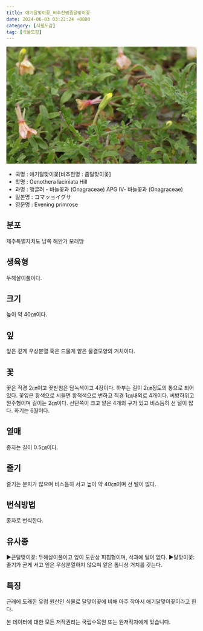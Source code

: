 ```yaml
---
title: 애기달맞이꽃_비추천명좀달맞이꽃
date: 2024-06-03 03:22:24 +0800
category: [식물도감]
tag: [식물도감]
---
```




![애기달맞이꽃[비추천명 : 좀달맞이꽃]](/assets/img/fileUpload/plants/basic/Onagraceae/Oenothera/2376/2376_20160808133625825files_th2.jpg)
- 국명 : 애기달맞이꽃[비추천명 : 좀달맞이꽃]
- 학명 : Oenothera laciniata Hill
- 과명 : 앵글러 - 바늘꽃과 (Onagraceae) APG Ⅳ- 바늘꽃과 (Onagraceae)
- 일본명 : コマッョイグサ
- 영문명 : Evening primrose


## 분포
제주특별자치도 남쪽 해안가 모래땅
## 생육형
두해살이풀이다.
## 크기
높이 약 40㎝이다.
## 잎
잎은 깊게 우상분열 혹은 드물게 얕은 물결모양의 거치이다.
## 꽃
꽃은 직경 2㎝이고 꽃받침은 담녹색이고 4장이다. 하부는 길이 2㎝정도의 통으로 되어있다. 꽃잎은 황색으로 시들면 황적색으로 변하고 직경 1㎝내외로 4개이다. 씨방하위고 원주형이며 길이는 2㎝이다.  선단쪽이 크고 얕은 4개의 구가 있고 비스듬히 선 털이 많다. 화기는 6월이다.
## 열매
종자는 길이 0.5㎝이다.
## 줄기
줄기는 분지가 많으며 비스듬히 서고 높이 약 40㎝이며 선 털이 많다.
## 번식방법
종자로 번식한다.
## 유사종
▶큰달맞이꽃: 두해살이풀이고 잎이 도란상 피침형이며, 삭과에 털이 없다.
▶달맞이꽃: 줄기가 곧게 서고 잎은 우상분열하지 않으며 얕은 톱니상 거치를 갖는다.
## 특징
근래에 도래한 유럽 원산인 식물로 달맞이꽃에 비해 아주 작아서 애기달맞이꽃이라고 한다.






본 데이터에 대한 모든 저작권리는 국립수목원 또는 원저작자에게 있습니다.
